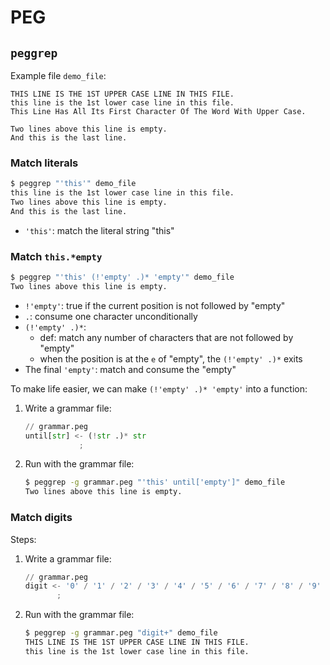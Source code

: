 # PEG

## `peggrep`

Example file `demo_file`:

```text
THIS LINE IS THE 1ST UPPER CASE LINE IN THIS FILE.
this line is the 1st lower case line in this file.
This Line Has All Its First Character Of The Word With Upper Case.

Two lines above this line is empty.
And this is the last line.
```

### Match literals

```bash
$ peggrep "'this'" demo_file
this line is the 1st lower case line in this file.
Two lines above this line is empty.
And this is the last line.
```

- `'this'`: match the literal string "this"

### Match `this.*empty`

```bash
$ peggrep "'this' (!'empty' .)* 'empty'" demo_file
Two lines above this line is empty.
```

- `!'empty'`: true if the current position is not followed by "empty"
- `.`: consume one character unconditionally
- `(!'empty' .)*`:
  - def: match any number of characters that are not followed by "empty"
  - when the position is at the `e` of "empty", the `(!'empty' .)*` exits
- The final `'empty'`: match and consume the "empty"

To make life easier, we can make `(!'empty' .)* 'empty'` into a function:

1. Write a grammar file:
   ```py
   // grammar.peg
   until[str] <- (!str .)* str
               ;
   ```
1. Run with the grammar file:
   ```bash
   $ peggrep -g grammar.peg "'this' until['empty']" demo_file
   Two lines above this line is empty.
   ```

### Match digits

Steps:

1. Write a grammar file:
   ```py
   // grammar.peg
   digit <- '0' / '1' / '2' / '3' / '4' / '5' / '6' / '7' / '8' / '9'
          ;
   ```
1. Run with the grammar file:
   ```bash
   $ peggrep -g grammar.peg "digit+" demo_file
   THIS LINE IS THE 1ST UPPER CASE LINE IN THIS FILE.
   this line is the 1st lower case line in this file.
   ```
